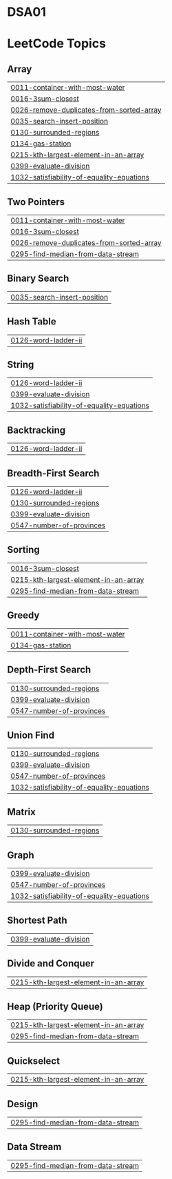 # DSA01
<!---LeetCode Topics Start-->
# LeetCode Topics
## Array
|  |
| ------- |
| [0011-container-with-most-water](https://github.com/gursharndeep01/DSA01/tree/master/0011-container-with-most-water) |
| [0016-3sum-closest](https://github.com/gursharndeep01/DSA01/tree/master/0016-3sum-closest) |
| [0026-remove-duplicates-from-sorted-array](https://github.com/gursharndeep01/DSA01/tree/master/0026-remove-duplicates-from-sorted-array) |
| [0035-search-insert-position](https://github.com/gursharndeep01/DSA01/tree/master/0035-search-insert-position) |
| [0130-surrounded-regions](https://github.com/gursharndeep01/DSA01/tree/master/0130-surrounded-regions) |
| [0134-gas-station](https://github.com/gursharndeep01/DSA01/tree/master/0134-gas-station) |
| [0215-kth-largest-element-in-an-array](https://github.com/gursharndeep01/DSA01/tree/master/0215-kth-largest-element-in-an-array) |
| [0399-evaluate-division](https://github.com/gursharndeep01/DSA01/tree/master/0399-evaluate-division) |
| [1032-satisfiability-of-equality-equations](https://github.com/gursharndeep01/DSA01/tree/master/1032-satisfiability-of-equality-equations) |
## Two Pointers
|  |
| ------- |
| [0011-container-with-most-water](https://github.com/gursharndeep01/DSA01/tree/master/0011-container-with-most-water) |
| [0016-3sum-closest](https://github.com/gursharndeep01/DSA01/tree/master/0016-3sum-closest) |
| [0026-remove-duplicates-from-sorted-array](https://github.com/gursharndeep01/DSA01/tree/master/0026-remove-duplicates-from-sorted-array) |
| [0295-find-median-from-data-stream](https://github.com/gursharndeep01/DSA01/tree/master/0295-find-median-from-data-stream) |
## Binary Search
|  |
| ------- |
| [0035-search-insert-position](https://github.com/gursharndeep01/DSA01/tree/master/0035-search-insert-position) |
## Hash Table
|  |
| ------- |
| [0126-word-ladder-ii](https://github.com/gursharndeep01/DSA01/tree/master/0126-word-ladder-ii) |
## String
|  |
| ------- |
| [0126-word-ladder-ii](https://github.com/gursharndeep01/DSA01/tree/master/0126-word-ladder-ii) |
| [0399-evaluate-division](https://github.com/gursharndeep01/DSA01/tree/master/0399-evaluate-division) |
| [1032-satisfiability-of-equality-equations](https://github.com/gursharndeep01/DSA01/tree/master/1032-satisfiability-of-equality-equations) |
## Backtracking
|  |
| ------- |
| [0126-word-ladder-ii](https://github.com/gursharndeep01/DSA01/tree/master/0126-word-ladder-ii) |
## Breadth-First Search
|  |
| ------- |
| [0126-word-ladder-ii](https://github.com/gursharndeep01/DSA01/tree/master/0126-word-ladder-ii) |
| [0130-surrounded-regions](https://github.com/gursharndeep01/DSA01/tree/master/0130-surrounded-regions) |
| [0399-evaluate-division](https://github.com/gursharndeep01/DSA01/tree/master/0399-evaluate-division) |
| [0547-number-of-provinces](https://github.com/gursharndeep01/DSA01/tree/master/0547-number-of-provinces) |
## Sorting
|  |
| ------- |
| [0016-3sum-closest](https://github.com/gursharndeep01/DSA01/tree/master/0016-3sum-closest) |
| [0215-kth-largest-element-in-an-array](https://github.com/gursharndeep01/DSA01/tree/master/0215-kth-largest-element-in-an-array) |
| [0295-find-median-from-data-stream](https://github.com/gursharndeep01/DSA01/tree/master/0295-find-median-from-data-stream) |
## Greedy
|  |
| ------- |
| [0011-container-with-most-water](https://github.com/gursharndeep01/DSA01/tree/master/0011-container-with-most-water) |
| [0134-gas-station](https://github.com/gursharndeep01/DSA01/tree/master/0134-gas-station) |
## Depth-First Search
|  |
| ------- |
| [0130-surrounded-regions](https://github.com/gursharndeep01/DSA01/tree/master/0130-surrounded-regions) |
| [0399-evaluate-division](https://github.com/gursharndeep01/DSA01/tree/master/0399-evaluate-division) |
| [0547-number-of-provinces](https://github.com/gursharndeep01/DSA01/tree/master/0547-number-of-provinces) |
## Union Find
|  |
| ------- |
| [0130-surrounded-regions](https://github.com/gursharndeep01/DSA01/tree/master/0130-surrounded-regions) |
| [0399-evaluate-division](https://github.com/gursharndeep01/DSA01/tree/master/0399-evaluate-division) |
| [0547-number-of-provinces](https://github.com/gursharndeep01/DSA01/tree/master/0547-number-of-provinces) |
| [1032-satisfiability-of-equality-equations](https://github.com/gursharndeep01/DSA01/tree/master/1032-satisfiability-of-equality-equations) |
## Matrix
|  |
| ------- |
| [0130-surrounded-regions](https://github.com/gursharndeep01/DSA01/tree/master/0130-surrounded-regions) |
## Graph
|  |
| ------- |
| [0399-evaluate-division](https://github.com/gursharndeep01/DSA01/tree/master/0399-evaluate-division) |
| [0547-number-of-provinces](https://github.com/gursharndeep01/DSA01/tree/master/0547-number-of-provinces) |
| [1032-satisfiability-of-equality-equations](https://github.com/gursharndeep01/DSA01/tree/master/1032-satisfiability-of-equality-equations) |
## Shortest Path
|  |
| ------- |
| [0399-evaluate-division](https://github.com/gursharndeep01/DSA01/tree/master/0399-evaluate-division) |
## Divide and Conquer
|  |
| ------- |
| [0215-kth-largest-element-in-an-array](https://github.com/gursharndeep01/DSA01/tree/master/0215-kth-largest-element-in-an-array) |
## Heap (Priority Queue)
|  |
| ------- |
| [0215-kth-largest-element-in-an-array](https://github.com/gursharndeep01/DSA01/tree/master/0215-kth-largest-element-in-an-array) |
| [0295-find-median-from-data-stream](https://github.com/gursharndeep01/DSA01/tree/master/0295-find-median-from-data-stream) |
## Quickselect
|  |
| ------- |
| [0215-kth-largest-element-in-an-array](https://github.com/gursharndeep01/DSA01/tree/master/0215-kth-largest-element-in-an-array) |
## Design
|  |
| ------- |
| [0295-find-median-from-data-stream](https://github.com/gursharndeep01/DSA01/tree/master/0295-find-median-from-data-stream) |
## Data Stream
|  |
| ------- |
| [0295-find-median-from-data-stream](https://github.com/gursharndeep01/DSA01/tree/master/0295-find-median-from-data-stream) |
<!---LeetCode Topics End-->
